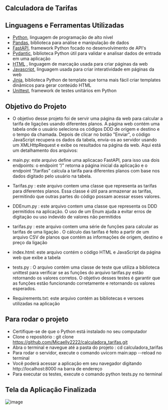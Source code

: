 ## Calculadora de Tarifas

## Linguagens e Ferramentas Utilizadas

* [Python](https://docs.python.org/pt-br/3/tutorial/), linguagem de programação de alto nível
* [Pandas](https://pypi.org/project/pandas/), biblioteca para análise e manipulação de dados
* [FastAPI](https://fastapi.tiangolo.com/), framework Python focado no desenvolvimento de API's
* [Pydantic](https://docs.pydantic.dev/), biblioteca Python útil para validar e analisar dados de entrada em uma aplicação
* [HTML](https://developer.mozilla.org/en-US/docs/Web/HTML/) , linguagem de marcação usada para criar páginas da web
* [Javascript](https://developer.mozilla.org/en-US/docs/Web/JavaScript/), linguagem usada para criar interatividade em páginas da web
* [Jinja](https://jinja.palletsprojects.com/en/3.1.x/), biblioteca Python de template que torna mais fácil criar templates dinâmicos para gerar conteúdo HTML
* [Unittest](https://docs.python.org/3/library/unittest.html/), framework de testes unitários em Python 

## Objetivo do Projeto

* O objetivo desse projeto foi de servir uma página da web para calcular a tarifa de ligações usando diferentes planos. 
A página web contém uma tabela onde o usuário seleciona os códigos DDD de origem e destino e o tempo da chamada. Depois de clicar no botão "Enviar", o código JavaScript recupera os dados da tabela, envia-os ao servidor usando um XMLHttpRequest e exibe os resultados na página da web. Aqui está um detalhamento dos arquivos:

* main.py: este arquivo define uma aplicacao FastAPI, para isso usa dois endpoints:
o endpoint “/” retorna a página inicial da aplicação e o endpoint “/tarifas” calcula a tarifa para diferentes planos com base nos dados digitado pelo usuário na tabela. 

* Tarifas.py : este arquivo contem uma classe que representa as tarifas para diferentes planos. Essa classe é útil para armazenar as tarifas, permitindo que outras partes do código possam acessar esses valores.

* DDEnum.py : este arquivo contem uma classe que representa os DDD permitidos na aplicação. O uso de um Enum ajuda a evitar erros de digitação ou uso indevido de valores não permitidos

* tarifas.py : este arquivo contem uma série de funções para calcular as tarifas de uma ligação . O cálculo das tarifas é feito a partir de um arquivo CSV de planos que contém as informações de origem, destino e preço da ligação

* index.html: este arquivo contém o código HTML e JavaScript da página web que exibe a tabela

* tests.py : O arquivo contém uma classe de teste que utiliza a biblioteca unittest para verificar se as funções do arquivo tarifas.py estão retornando os valores corretos. O objetivo desses testes é garantir que as funções estão funcionando corretamente e retornando os valores esperados. 
* Requirements.txt: este arquivo contém as bibliotecas e versoes utilizadas na aplicação

## Para rodar o projeto

* Certifique-se de que o Python está instalado no seu computador
* Clone o repositório : git clone https://github.com/Micaelly2222/calculadora_tarifas.git 
* Abra o terminal e navegue até a pasta do projeto : cd calculadora_tarifas
* Para rodar o servidor, execute o comando uvicorn main:app --reload no terminal
* Você poderá acessar a aplicação em seu navegador digitando http://localhost:8000 na barra de endereço
* Para executar os testes, execute o comando python tests.py no terminal

## Tela da Aplicação Finalizada

![image](https://user-images.githubusercontent.com/96353855/221429455-2d09b7d4-beb6-4df2-8ee3-7132b4604046.png)


